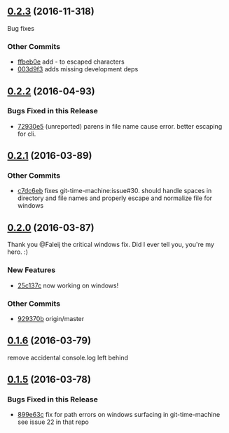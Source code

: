 ## [0.2.3](https://github.com/littlebee/git-log-utils.git/compare/0.2.2...0.2.3) (2016-11-318)
Bug fixes

### Other Commits
* [ffbeb0e](https://github.com/littlebee/git-log-utils.git/commit/ffbeb0ec561b73273aec8339fb6472868b667010) add - to escaped characters
* [003d9f3](https://github.com/littlebee/git-log-utils.git/commit/003d9f3be50c9d29f376d6f4d4ceb8c831093a92) adds missing development deps

## [0.2.2](https://github.com/littlebee/git-log-utils.git/compare/0.2.1...0.2.2) (2016-04-93)


### Bugs Fixed in this Release
* [72930e5](https://github.com/littlebee/git-log-utils.git/commit/72930e502afc18bf89288ead5c580c0b5540e2d7)  (unreported) parens in file name cause error.  better escaping for cli.

## [0.2.1](https://github.com/littlebee/git-log-utils.git/compare/0.2.0...0.2.1) (2016-03-89)


### Other Commits
* [c7dc6eb](https://github.com/littlebee/git-log-utils.git/commit/c7dc6eb469ebca55124ad7f12c696a130d6fe76d) fixes git-time-machine:issue#30. should handle spaces in directory and file names and properly escape and normalize file for windows

## [0.2.0](https://github.com/littlebee/git-log-utils.git/compare/0.1.6...0.2.0) (2016-03-87)
Thank you @Faleij the critical windows fix.   Did I ever tell you, you're my hero. :)

### New Features
* [25c137c](https://github.com/littlebee/git-log-utils.git/commit/25c137cfa9f1c9f223f71ac49c335f4ab6aa0a25)  now working on windows!

### Other Commits
* [929370b](https://github.com/littlebee/git-log-utils.git/commit/929370b386669af1705249384efba5a6a04d849d) origin/master

## [0.1.6](https://github.com/littlebee/git-log-utils.git/compare/0.1.5...0.1.6) (2016-03-79)
remove accidental console.log left behind

## [0.1.5](https://github.com/littlebee/git-log-utils.git/compare/0.0.0...0.1.5) (2016-03-78)


### Bugs Fixed in this Release
* [899e63c](https://github.com/littlebee/git-log-utils.git/commit/899e63cc6314af5672ee1674116e4a6037f752c8)  fix for path errors on windows surfacing in git-time-machine see issue 22 in that repo
